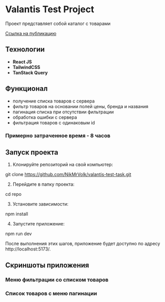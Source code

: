 # Valantis Test Project

Проект представляет собой каталог с товарами

[Ссылка на публикацию](https://valantis-test-task.netlify.app/)

## Технологии

-   **React JS**
-   **TailwindCSS**
-   **TanStack Query**

## Функционал

- получение списка товаров с сервера
- фильтр товаров на основании полей цены, бренда и названия
- пагинация списка при отсутствии фильтрации
- обработка ошибки с сервера
- фильтрация товаров с одинаковым id

### Примерно затраченное время - 8 часов 

## Запуск проекта

1. Клонируйте репозиторий на свой компьютер:

git clone https://github.com/NikMrVolk/valantis-test-task.git

2. Перейдите в папку проекта:

cd repo

3. Установите зависимости:

npm install

4. Запустите приложение:

npm run dev

После выполнения этих шагов, приложение будет доступно по адресу http://localhost:5173/.

## Скриншоты приложения

### Меню фильтрации со списком товаров

### Список товаров с меню пагинации
